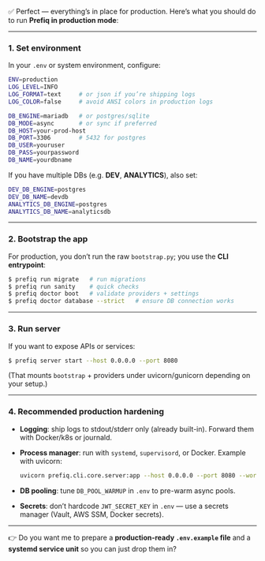 ✅ Perfect — everything’s in place for production.
Here’s what you should do to run **Prefiq in production mode**:

---

### 1. Set environment

In your `.env` or system environment, configure:

```bash
ENV=production
LOG_LEVEL=INFO
LOG_FORMAT=text     # or json if you’re shipping logs
LOG_COLOR=false     # avoid ANSI colors in production logs

DB_ENGINE=mariadb   # or postgres/sqlite
DB_MODE=async       # or sync if preferred
DB_HOST=your-prod-host
DB_PORT=3306        # 5432 for postgres
DB_USER=youruser
DB_PASS=yourpassword
DB_NAME=yourdbname
```

If you have multiple DBs (e.g. **DEV**, **ANALYTICS**), also set:

```bash
DEV_DB_ENGINE=postgres
DEV_DB_NAME=devdb
ANALYTICS_DB_ENGINE=postgres
ANALYTICS_DB_NAME=analyticsdb
```

---

### 2. Bootstrap the app

For production, you don’t run the raw `bootstrap.py`; you use the **CLI entrypoint**:

```bash
$ prefiq run migrate   # run migrations
$ prefiq run sanity    # quick checks
$ prefiq doctor boot   # validate providers + settings
$ prefiq doctor database --strict   # ensure DB connection works
```

---

### 3. Run server

If you want to expose APIs or services:

```bash
$ prefiq server start --host 0.0.0.0 --port 8080
```

(That mounts `bootstrap` + providers under uvicorn/gunicorn depending on your setup.)

---

### 4. Recommended production hardening

* **Logging**: ship logs to stdout/stderr only (already built-in). Forward them with Docker/k8s or journald.
* **Process manager**: run with `systemd`, `supervisord`, or Docker.
  Example with uvicorn:

  ```bash
  uvicorn prefiq.cli.core.server:app --host 0.0.0.0 --port 8080 --workers 4
  ```
* **DB pooling**: tune `DB_POOL_WARMUP` in `.env` to pre-warm async pools.
* **Secrets**: don’t hardcode `JWT_SECRET_KEY` in `.env` — use a secrets manager (Vault, AWS SSM, Docker secrets).

---

👉 Do you want me to prepare a **production-ready `.env.example` file** and a **systemd service unit** so you can just drop them in?
